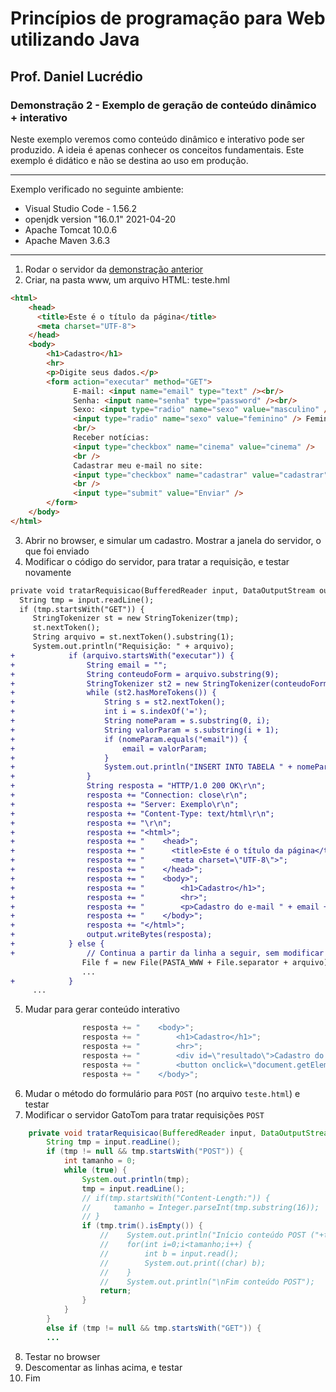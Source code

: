 # Princípios de programação para Web utilizando Java
## Prof. Daniel Lucrédio

### Demonstração 2 - Exemplo de geração de conteúdo dinâmico + interativo

Neste exemplo veremos como conteúdo dinâmico e interativo pode ser produzido. A ideia é apenas conhecer os conceitos fundamentais. Este exemplo é didático e não se destina ao uso em produção.

<hr>
Exemplo verificado no seguinte ambiente:

- Visual Studio Code - 1.56.2
- openjdk version "16.0.1" 2021-04-20
- Apache Tomcat 10.0.6
- Apache Maven 3.6.3
<hr>

1. Rodar o servidor da [demonstração anterior](exemplo1.md)
2. Criar, na pasta www, um arquivo HTML: teste.hml

```html
<html>
    <head>
      <title>Este é o título da página</title>
      <meta charset="UTF-8">
    </head>
    <body>
        <h1>Cadastro</h1>
        <hr>
        <p>Digite seus dados.</p>
        <form action="executar" method="GET">
              E-mail: <input name="email" type="text" /><br/>
              Senha: <input name="senha" type="password" /><br/>
              Sexo: <input type="radio" name="sexo" value="masculino" /> Masculino
              <input type="radio" name="sexo" value="feminino" /> Feminino
              <br/>
              Receber notícias:
              <input type="checkbox" name="cinema" value="cinema" />
              <br />
              Cadastrar meu e-mail no site:
              <input type="checkbox" name="cadastrar" value="cadastrar" />
              <br />
              <input type="submit" value="Enviar" />
        </form>
    </body>
</html>
```

3. Abrir no browser, e simular um cadastro. Mostrar a janela do servidor, o que foi enviado
4. Modificar o código do servidor, para tratar a requisição, e testar novamente

```diff
private void tratarRequisicao(BufferedReader input, DataOutputStream output) throws Exception {
  String tmp = input.readLine();
  if (tmp.startsWith("GET")) {
     StringTokenizer st = new StringTokenizer(tmp);
     st.nextToken();
     String arquivo = st.nextToken().substring(1);
     System.out.println("Requisição: " + arquivo);
+            if (arquivo.startsWith("executar")) {
+                String email = "";
+                String conteudoForm = arquivo.substring(9);
+                StringTokenizer st2 = new StringTokenizer(conteudoForm, "&");
+                while (st2.hasMoreTokens()) {
+                    String s = st2.nextToken();
+                    int i = s.indexOf('=');
+                    String nomeParam = s.substring(0, i);
+                    String valorParam = s.substring(i + 1);
+                    if (nomeParam.equals("email")) {
+                        email = valorParam;
+                    }
+                    System.out.println("INSERT INTO TABELA " + nomeParam + " = " + valorParam);
+                }
+                String resposta = "HTTP/1.0 200 OK\r\n";
+                resposta += "Connection: close\r\n";
+                resposta += "Server: Exemplo\r\n";
+                resposta += "Content-Type: text/html\r\n";
+                resposta += "\r\n";
+                resposta += "<html>";
+                resposta += "    <head>";
+                resposta += "      <title>Este é o título da página</title>";
+                resposta += "      <meta charset=\"UTF-8\">";
+                resposta += "    </head>";
+                resposta += "    <body>";
+                resposta += "        <h1>Cadastro</h1>";
+                resposta += "        <hr>";
+                resposta += "        <p>Cadastro do e-mail " + email + " bem-sucedido!</p>";
+                resposta += "    </body>";
+                resposta += "</html>";
+                output.writeBytes(resposta);
+            } else {
+                // Continua a partir da linha a seguir, sem modificar 
                File f = new File(PASTA_WWW + File.separator + arquivo);
                ...
+            }
     ...
```

5. Mudar para gerar conteúdo interativo

```java
                resposta += "    <body>";
                resposta += "        <h1>Cadastro</h1>";
                resposta += "        <hr>";
                resposta += "        <div id=\"resultado\">Cadastro do e-mail " + email + " bem-sucedido!</div>";
                resposta += "        <button onclick=\"document.getElementById('resultado').style.display='none';\">Dispensar</button>";
                resposta += "    </body>";
```

6. Mudar o método do formulário para ```POST``` (no arquivo ```teste.html```) e testar
7. Modificar o servidor GatoTom para tratar requisições ```POST```

```java
    private void tratarRequisicao(BufferedReader input, DataOutputStream output) throws Exception {
        String tmp = input.readLine();
        if (tmp != null && tmp.startsWith("POST")) {
            int tamanho = 0;
            while (true) {
                System.out.println(tmp);
                tmp = input.readLine();
                // if(tmp.startsWith("Content-Length:")) {
                //     tamanho = Integer.parseInt(tmp.substring(16));
                // }
                if (tmp.trim().isEmpty()) {
                    //    System.out.println("Início conteúdo POST ("+tamanho+" bytes):");
                    //    for(int i=0;i<tamanho;i++) {
                    //        int b = input.read();
                    //        System.out.print((char) b);
                    //    }
                    //    System.out.println("\nFim conteúdo POST");
                    return;
                }
            }
        }
        else if (tmp != null && tmp.startsWith("GET")) {
        ...
```

8. Testar no browser
9. Descomentar as linhas acima, e testar
10. Fim
